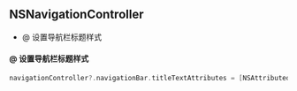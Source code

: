 ## NSNavigationController

- @ 设置导航栏标题样式



#### @ 设置导航栏标题样式

```swift
navigationController?.navigationBar.titleTextAttributes = [NSAttributedString.Key.foregroundColor: UIColor.white]
```

